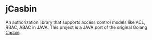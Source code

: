 # jCasbin
An authorization library that supports access control models like ACL, RBAC, ABAC in JAVA. This project is a JAVA port of the original Golang [Casbin](https://github.com/casbin/casbin).

